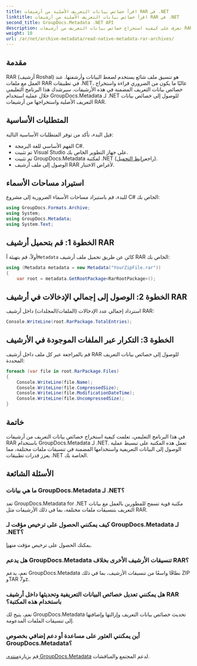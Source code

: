 ```yaml
---
title: اقرأ خصائص بيانات التعريف الأصلية من أرشيفات RAR في .NET
linktitle: اقرأ خصائص بيانات التعريف الأصلية من أرشيفات RAR في .NET
second_title: GroupDocs.Metadata .NET API
description: تعرف على كيفية استخراج خصائص بيانات التعريف من أرشيفات RAR باستخدام GroupDocs.Metadata لـ .NET في C#. استكشاف تفاصيل الملف دون عناء.
weight: 10
url: /ar/net/archive-metadata/read-native-metadata-rar-archives/
---
```

## مقدمة
RAR (أرشيف Roshal) هو تنسيق ملف شائع يستخدم لضغط البيانات وأرشفتها. عند العمل مع ملفات RAR في تطبيقات .NET، غالبًا ما يكون من الضروري قراءة واستخراج خصائص بيانات التعريف المضمنة في هذه الأرشيفات. سيرشدك هذا البرنامج التعليمي خلال عملية استخدام GroupDocs.Metadata لـ .NET للوصول إلى خصائص بيانات التعريف الأصلية واستخراجها من أرشيفات RAR.
## المتطلبات الأساسية

قبل البدء، تأكد من توفر المتطلبات الأساسية التالية:
- الفهم الأساسي للغة البرمجة C#.
- تم تثبيت Visual Studio على جهاز التطوير الخاص بك.
-  تم تثبيت GroupDocs.Metadata لمكتبة .NET (راجع[رابط التحميل](https://releases.groupdocs.com/metadata/net/)).
- الوصول إلى ملف أرشيف RAR لأغراض الاختبار.

## استيراد مساحات الأسماء
للبدء، قم باستيراد مساحات الأسماء الضرورية إلى مشروع C# الخاص بك:
```csharp
using GroupDocs.Formats.Archive;
using System;
using GroupDocs.Metadata;
using System.Text;
```

## الخطوة 1: قم بتحميل أرشيف RAR
 أولاً، قم بتهيئة أ`Metadata` كائن عن طريق تحميل ملف أرشيف RAR الخاص بك:
```csharp
using (Metadata metadata = new Metadata("YourZipFile.rar"))
{
    var root = metadata.GetRootPackage<RarRootPackage>();
```
## الخطوة 2: الوصول إلى إجمالي الإدخالات في أرشيف RAR
استرداد إجمالي عدد الإدخالات (الملفات/المجلدات) داخل أرشيف RAR:
```csharp
Console.WriteLine(root.RarPackage.TotalEntries);
```
## الخطوة 3: التكرار عبر الملفات الموجودة في الأرشيف
قم بالمراجعة عبر كل ملف داخل أرشيف RAR للوصول إلى خصائص بيانات التعريف المحددة:
```csharp
foreach (var file in root.RarPackage.Files)
{
    Console.WriteLine(file.Name);
    Console.WriteLine(file.CompressedSize);
    Console.WriteLine(file.ModificationDateTime);
    Console.WriteLine(file.UncompressedSize);
}
```

## خاتمة
في هذا البرنامج التعليمي، تعلمت كيفية استخراج خصائص بيانات التعريف من أرشيفات RAR باستخدام GroupDocs.Metadata لـ .NET. تعمل هذه المكتبة على تبسيط عملية الوصول إلى البيانات التعريفية واستخدامها المضمنة في تنسيقات ملفات مختلفة، مما يعزز قدرات تطبيقات .NET الخاصة بك.

## الأسئلة الشائعة
### ما هي بيانات GroupDocs.Metadata لـ .NET؟
تعد GroupDocs.Metadata for .NET مكتبة قوية تسمح للمطورين بالعمل مع بيانات التعريف بتنسيقات ملفات مختلفة، بما في ذلك الأرشيفات مثل RAR.
### كيف يمكنني الحصول على ترخيص مؤقت لـ GroupDocs.Metadata لـ .NET؟
 يمكنك الحصول على ترخيص مؤقت من[هنا](https://purchase.groupdocs.com/temporary-license/).
### هل يدعم GroupDocs.Metadata تنسيقات الأرشيف الأخرى بخلاف RAR؟
نعم، يدعم GroupDocs.Metadata نطاقًا واسعًا من تنسيقات الأرشيف، بما في ذلك ZIP وTAR و7z.
### هل يمكنني تعديل خصائص البيانات التعريفية وتحديثها داخل أرشيف RAR باستخدام هذه المكتبة؟
نعم، يتيح لك GroupDocs.Metadata تحديث خصائص بيانات التعريف وإزالتها وإضافتها إلى تنسيقات الملفات المدعومة.
### أين يمكنني العثور على مساعدة أو دعم إضافي بخصوص GroupDocs.Metadata؟
 قم بزيارة[منتدى GroupDocs.Metadata](https://forum.groupdocs.com/c/metadata/14) لدعم المجتمع والمناقشات.